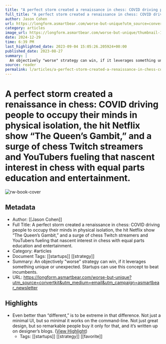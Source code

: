 ```yaml
---
title: "A perfect storm created a renaissance in chess: COVID driving people to occupy their minds in physical isolation, the hit Netflix show “The Queen’s Gambit,” and a surge of chess Twitch streamers and YouTubers fueling that nascent interest in chess with equal parts education and entertainment."
full_title: "A perfect storm created a renaissance in chess: COVID driving people to occupy their minds in physical isolation, the hit Netflix show “The Queen’s Gambit,” and a surge of chess Twitch streamers and YouTubers fueling that nascent interest in chess with equal parts education and entertainment."
author: Jason Cohen
url: https://longform.asmartbear.com/worse-but-unique?utm_source=convertkit&utm_medium=email&utm_campaign=asmartbear_newsletter
category: articles
image_url: https://longform.asmartbear.com/worse-but-unique/thumbnail-1200w.png
date: 2024-12-29
time: 6:39 PM
last_highlighted_date: 2023-09-04 15:05:26.205924+00:00
published_date: 2023-08-27
summary: |
  An objectively "worse" strategy can win, if it leverages something unique or unexpected. Startups can use this concept to beat incumbents.
source: reader
permalink: l/articles/a-perfect-storm-created-a-renaissance-in-chess-covid-driving-people-to-occupy-their-minds-in-physical-isolation-the-hit-netflix-show-the-queen-s-gambit-and-a-surge-of-chess-twitch-streamers-and-you-tubers-fueling-that-nascent-interest-in-chess-wit
---
```

# A perfect storm created a renaissance in chess: COVID driving people to occupy their minds in physical isolation, the hit Netflix show “The Queen’s Gambit,” and a surge of chess Twitch streamers and YouTubers fueling that nascent interest in chess with equal parts education and entertainment.

![rw-book-cover](https://longform.asmartbear.com/worse-but-unique/thumbnail-1200w.png)

## Metadata
- Author: [[Jason Cohen]]
- Full Title: A perfect storm created a renaissance in chess: COVID driving people to occupy their minds in physical isolation, the hit Netflix show “The Queen’s Gambit,” and a surge of chess Twitch streamers and YouTubers fueling that nascent interest in chess with equal parts education and entertainment.
- Category: #articles
- Document Tags: [[startups]] [[strategy]] 
- Summary: An objectively "worse" strategy can win, if it leverages something unique or unexpected. Startups can use this concept to beat incumbents.
- URL: https://longform.asmartbear.com/worse-but-unique?utm_source=convertkit&utm_medium=email&utm_campaign=asmartbear_newsletter

## Highlights
- Even better than “different,” is to be extreme in that difference. Not just a minimal UI, but so minimal it works on the command-line. Not just great design, but so remarkable people buy it only for that, and it’s written up on designer’s blogs. ([View Highlight](https://read.readwise.io/read/01h9gbm8jb7h1dd10g76xa0jkx))
    - Tags: [[startups]] [[strategy]] [[favorite]] 


